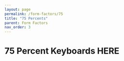 ```yaml
---
layout: page
permalink: /form-factors/75
title: "75 Percents"
parent: Form Factors
nav_order: 3
---
```

# 75 Percent Keyboards HERE
